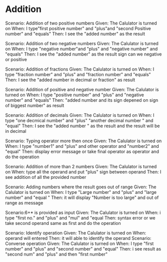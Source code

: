 # Addition
Scenario: Addition of two positive numbers
Given: The Calulator is turned on
When: I type"first positive number" and "plus"and "second Positive number" and "equals"
Then: I see the "added number" as the result

Scenario: Addition of two negative numbers
Given: The Calulator is turned on
When:  I type "negative number"and "plus" and "negative number" and "equals"
Then: I see the "added number" as the result sign can we negative or positive

Scenario: Addition of fractions
Given: The Calulator is turned on
When:  I type "fraction number" and "plus" and "fraction number" and "equals"
Then: I see the "added number in decimal or fraction" as result

Scenario: Addition of positive and negative number
Given: The Calulator is turned on
When:  I type "positive number" and "plus" and "negative number" and "equals"
Then: "added number and its sign depened on sign of biggest number" as result

Scenario: Addition of decimals
Given: The Calulator is turned on
When: I type "one decmical number" and  "plus" "another decimal number " and "equal"
Then: I see the "added number " as the result and the result will be in decimal

Scenario: Typing operator more then once
Given: The Calulator is turned on
When: I type "number1" and "plus" and other operator and "number2" and "equal"
Then: display error message or take final operator as operator and do the operation

Scenario: Addition of more than 2 numbers
Given: The Calulator is turned on
When: type all the operand and put "plus" sign between operand
Then: I see addition of all  the provided number

Scenario: Adding numbers where the result goes out of range
Given: The Calulator is turned on
When: I type "Large number" and "plus" and "large number" and "equal "
Then: it will display "Number is too large" and out of range as message

Scenario:6+* is provided as input
Given: The Calulator is turned on
When:  i type "first no." and "plus" and  "mul" and "equal
Then: syntax error or we take second operand same as first and do the operation

Scenario: Identify operation
Given: The Calulator is turned on
When: operand will entered
Then: it will able to identify the operand
Scenario: Converse operation
Given: The Calulator is turned on
When: I type "first number" and "plus" and "second number" and "equal"
Then: i see result as "second num" and "plus" and then "first number"
